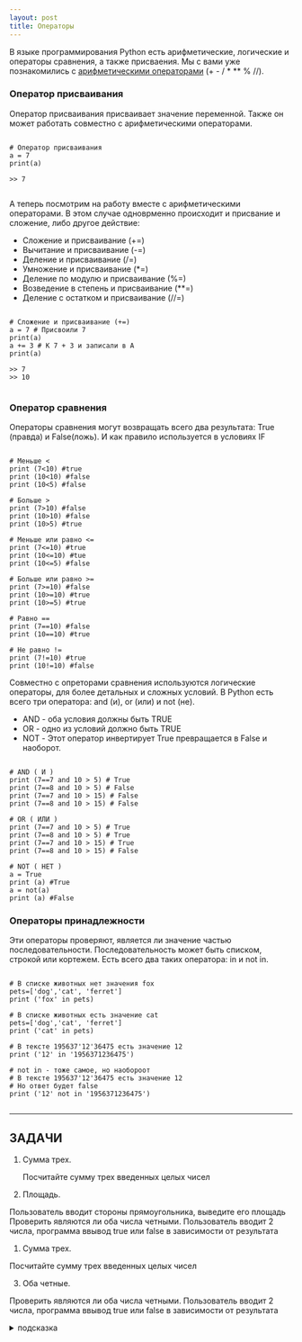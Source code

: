 ```yaml
---
layout: post
title: Операторы
---
```


В языке программирования Python есть арифметические, логические и операторы сравнения, а также присваения.
Мы с вами уже познакомились с [арифметическими операторами](https://rattlhead.github.io/Input-Output/#арифметические-действия-операторы) (+ - / * ** % //).

### Оператор присваивания
Оператор присваивания присваивает значение переменной. Также он может работать совместно с арифметическими операторами.

<pre><code data-language="python">
# Оператор присваивания
a = 7
print(a)

>> 7

</code></pre>

А теперь посмотрим на работу вместе с арифметическими операторами. В этом случае одноврменно происходит и присвание и сложение, либо другое действие:

  * Сложение и присваивание (+=)
  * Вычитание и присваивание (-=)
  * Деление и присваивание (/=)
  * Умножение и присваивание (*=)
  * Деление по модулю и присваивание (%=)
  * Возведение в степень и присваивание (**=)
  * Деление с остатком и присваивание (//=)

<pre><code data-language="python">
# Сложение и присваивание (+=)
a = 7 # Присвоили 7
print(a)
a += 3 # К 7 + 3 и записали в А
print(a)

>> 7
>> 10

</code></pre>

### Оператор сравнения

Операторы сравнения могут возвращать всего два результата: True (правда) и False(ложь). И как правило используется в условиях IF

<pre><code data-language="python">
# Меньше <
print (7<10) #true
print (10<10) #false
print (10<5) #false

# Больше >
print (7>10) #false
print (10>10) #false
print (10>5) #true

# Меньше или равно <=
print (7<=10) #true
print (10<=10) #tue
print (10<=5) #false

# Больше или равно >=
print (7>=10) #false
print (10>=10) #true
print (10>=5) #true

# Равно ==
print (7==10) #false
print (10==10) #true

# Не равно !=
print (7!=10) #true
print (10!=10) #false
</code></pre>

Совместно с опреторами сравнения используются логические операторы, для более детальных и сложных условий. В Python есть всего три оператора: and (и), or (или) и not (не).
  * AND - оба условия должны быть TRUE
  * OR - одно из условий должно быть TRUE
  * NOT - Этот оператор инвертирует True превращается в False и наоборот.

<pre><code data-language="python">
# AND ( И )
print (7==7 and 10 > 5) # True
print (7==8 and 10 > 5) # False
print (7==7 and 10 > 15) # False
print (7==8 and 10 > 15) # False

# OR ( ИЛИ )
print (7==7 and 10 > 5) # True
print (7==8 and 10 > 5) # True
print (7==7 and 10 > 15) # True
print (7==8 and 10 > 15) # False

# NOT ( НЕТ )
a = True
print (a) #True
a = not(a)
print (a) #False
</code></pre>

### Операторы принадлежности
Эти операторы проверяют, является ли значение частью последовательности. Последовательность может быть списком, строкой или кортежем. Есть всего два таких оператора: in и not in.

<pre><code data-language="python">
# В списке животных нет значения fox
pets=['dog','cat', 'ferret']
print ('fox' in pets)

# В списке животных есть значение cat
pets=['dog','cat', 'ferret']
print ('cat' in pets)

# В тексте 195637'12'36475 есть значение 12
print ('12' in '1956371236475')

# not in - тоже самое, но наобороот
# В тексте 195637'12'36475 есть значение 12
# Но ответ будет false
print ('12' not in '1956371236475')

</code></pre>
***

## ЗАДАЧИ
1. Сумма трех.

	Посчитайте сумму трех введенных целых чисел

2. Площадь.

  Пользователь вводит стороны прямоугольника, выведите его площадь Проверить являются ли оба числа четными. Пользователь вводит 2 числа, программа ввывод true или false в зависимости от результата

1. Сумма трех.

  Посчитайте сумму трех введенных целых чисел

3. Оба четные.

  Проверить являются ли оба числа четными. Пользователь вводит 2 числа, программа ввывод true или false в зависимости от результата

  <details><summary>подсказка</summary>
  Используй AND и == и % , четность - если число делится на 2 без остатка.
    <details><summary>Ответ, но попробуй сам</summary>

    a = 2
    b = 10
    print(a % 2 == 0 and b % 2 == 0)
    </details>

  </details>

  <pre><code data-language="python">
  # Ввод:
  >> 2
  >> 5
  # Вывод:
  >> False

  # Ввод:
  >> 2
  >> 10
  # Вывод:
  >> True

  </code></pre>




4. Одно положительное

  Даны три целых числа: A, B, C. Проверить истинность высказывания: "Хотя бы одно из чисел A, B, C положительное".

  <details><summary>подсказка</summary>
  используй OR и >

  </details>

  <pre><code data-language="python">

  # Ввод:
  >> 0
  >> -1
  >> -10
  # Вывод:
  >> False

  # Ввод:
  >> -1
  >> 1
  >> 0
  # Вывод:
  >> True

  </code></pre>


0. Последняя цифра

  Пользователь вводит число, вывести его последнию цифру.

  <details><summary>подсказка</summary>
  Последняя цифра - это остаток при делении на 10.
  </details>


  <pre><code data-language="python">

  # Ввод:
  >> 2345678
  # Вывод:
  >> 8

  # Ввод:
  >> 19
  # Вывод:
  >> 9

  </code></pre>


0. Цифры двузначного

  Дано двузначное число. Найдите сумму его цифр.
  <details><summary>подсказка</summary>

  25%10=5
  25/10=2

  </details>
  <pre><code data-language="python">
  # Ввод:
  >> 22
  # Вывод:
  >> 4

  # Ввод:
  >> 99
  # Вывод:
  >> 18

  </code></pre>

0. Цифры трехзначного

  Дано трехзначное число. Найдите сумму его цифр.

  <details><summary>подсказка</summary>

  123%10=3
  123/10=2
  123/100=1

  </details>
  <pre><code data-language="python">
  # Ввод:
  >>123
  # Вывод:
  >> 6

  # Ввод:
  >> 332
  # Вывод:
  >> 8

  </code></pre>

0. Разные цифры

  Дано трехзначное число. Проверить истинность высказывания: "Все цифры данного числа различны".

  <pre><code data-language="python">
  # Ввод:
  >> 123
  # Вывод:
  >> True

  # Ввод:
  >> 332
  # Вывод:
  >> False

  </code></pre>

0. Часы (финальный босс)

  С начала суток прошло N секунд (N - целое). Найти количество часов, минут и секунд на электронных часах.

  <details><summary>подсказка</summary>
  hour = 1000 // 60 // 60  # целое количество часов
  print(hour)

  minutes = 1000 // 60  # целое количество минут
  print(minutes)

  sec = 1000 % 60  # сколько осталось секунд
  print(sec)
  </details>

  <pre><code data-language="python">
  # Ввод:
  >> 1000
  # Вывод:
  >> 0 16 40

  # Ввод:
  >> 10000
  # Вывод:
  >> 2 46 40

  # Ввод:
  >> 85001
  # Вывод:
  >> 23 36 41

  </code></pre>
